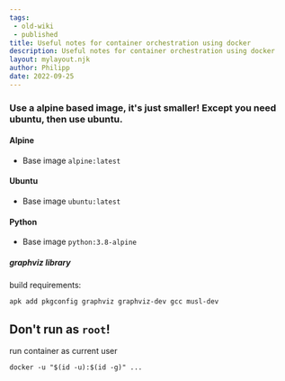```yaml
---
tags:
 - old-wiki
 - published
title: Useful notes for container orchestration using docker
description: Useful notes for container orchestration using docker
layout: mylayout.njk
author: Philipp
date: 2022-09-25
---
```


### Use a alpine based image, it's just smaller! Except you need ubuntu, then use ubuntu.

#### Alpine
- Base image `alpine:latest`

#### Ubuntu
- Base image `ubuntu:latest`

#### Python
- Base image `python:3.8-alpine`

##### **graphviz library**

build requirements:  

 	apk add pkgconfig graphviz graphviz-dev gcc musl-dev


## Don't run as `root`!

run container as current user

	docker -u "$(id -u):$(id -g)" ...
